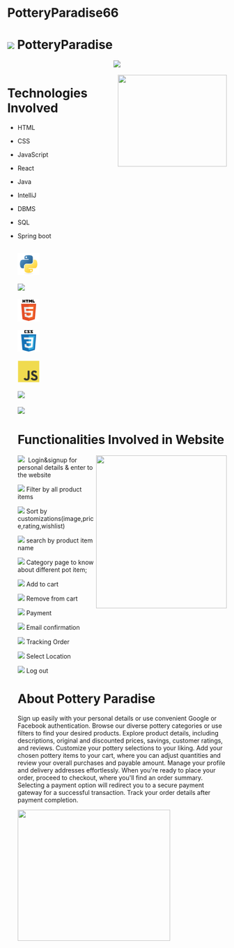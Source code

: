 # PotteryParadise66

<h1><img src="https://media.giphy.com/media/ObNTw8Uzwy6KQ/giphy.gif" width="30px">&nbsp;PotteryParadise<br></h1>

<p align="center">
  <a href="https://github.com/DenverCoder1/readme-typing-svg"><img src="https://readme-typing-svg.herokuapp.com?font=Time+New+Roman&color=cyan&size=30&center=true&vCenter=true&width=600&height=100&lines=PotteryParadise_Website"></a>
</p>
<p><img align='right' src="http://cdn.lowgif.com/small/9cb12f51dffbaaa6-character-typing-by-vincent-mokuenko-dribbble.gif" width="250" height="210">

# Technologies Involved
- HTML
- CSS
- JavaScript
- React
- Java
- IntelliJ
- DBMS
- SQL
- Spring boot


  <code> <img height="50" src="https://raw.githubusercontent.com/devicons/devicon/master/icons/python/python-original.svg"> </code>
  <code> <img height="50" src="https://cdn.iconscout.com/icon/free/png-256/free-react-1-282599.png?f=webp"> </code>
  <code> <img height="50" src="https://raw.githubusercontent.com/devicons/devicon/master/icons/html5/html5-original-wordmark.svg"> </code>
  <code> <img height="50" src="https://raw.githubusercontent.com/devicons/devicon/master/icons/css3/css3-original-wordmark.svg"> </code>
  <code> <img height="50" src="https://raw.githubusercontent.com/devicons/devicon/master/icons/javascript/javascript-original.svg"> </code>
  <code> <img height="50" src="https://whatisdbms.com/wp-content/uploads/2022/03/Database-mysql.png"> </code>
  <code> <img height="50" src="https://play-lh.googleusercontent.com/erU9Hj8_nNsWnyJgFks0p0jdpu769mbv10SjH45JnZshNV_eEITl3RBeqPgCfKtD0Ghd"> </code>



  # Functionalities Involved in Website
  <p><img align='right' src="https://user-images.githubusercontent.com/59734313/157189039-c09b3e38-9f42-42c0-ab54-14f1574190a7.gif" width="300" height="350">

  <p><img src="https://media.giphy.com/media/ObNTw8Uzwy6KQ/giphy.gif" width="25px">&nbsp; Login&signup for personal details & enter to the website<br></p>
  <p><img src="https://media.giphy.com/media/ObNTw8Uzwy6KQ/giphy.gif" width="25px">&nbsp;Filter by all product items<br></p>
  <p><img src="https://media.giphy.com/media/ObNTw8Uzwy6KQ/giphy.gif" width="25px">&nbsp;Sort by customizations(image,price,rating,wishlist)<br></p>
  <p><img src="https://media.giphy.com/media/ObNTw8Uzwy6KQ/giphy.gif" width="25px">&nbsp;search by product item name<br></p>
  <p><img src="https://media.giphy.com/media/ObNTw8Uzwy6KQ/giphy.gif" width="25px">&nbsp;Category page to know about different pot item;<br></p>
  <p><img src="https://media.giphy.com/media/ObNTw8Uzwy6KQ/giphy.gif" width="25px">&nbsp;Add to cart<br></p>
  <p><img src="https://media.giphy.com/media/ObNTw8Uzwy6KQ/giphy.gif" width="25px">&nbsp;Remove from cart<br></p>
  <p><img src="https://media.giphy.com/media/ObNTw8Uzwy6KQ/giphy.gif" width="25px">&nbsp;Payment<br></p>
  <p><img src="https://media.giphy.com/media/ObNTw8Uzwy6KQ/giphy.gif" width="25px">&nbsp;Email confirmation<br></p>
  <p><img src="https://media.giphy.com/media/ObNTw8Uzwy6KQ/giphy.gif" width="25px">&nbsp;Tracking Order<br></p>
  <p><img src="https://media.giphy.com/media/ObNTw8Uzwy6KQ/giphy.gif" width="25px">&nbsp;Select Location<br></p>
  <p><img src="https://media.giphy.com/media/ObNTw8Uzwy6KQ/giphy.gif" width="25px">&nbsp;Log out<br></p>


  # About Pottery Paradise

  <p> Sign up easily with your personal details or use convenient Google or Facebook authentication. Browse our diverse pottery categories or use filters to find your desired products. Explore product details, including descriptions, original and discounted prices, savings, customer ratings, and reviews. Customize your pottery selections to your liking. Add your chosen pottery items to your cart, where you can adjust quantities and review your overall purchases and payable amount. Manage your profile and delivery addresses effortlessly. When you're ready to place your order, proceed to checkout, where you'll find an order summary. Selecting a payment option will redirect you to a secure payment gateway for a successful transaction. Track your order details after payment completion.</p>


    <p><img align='center' src="https://user-images.githubusercontent.com/74038190/236119160-976a0405-caa7-470c-9356-16d43402ea0a.gif" width="350" height="300">




